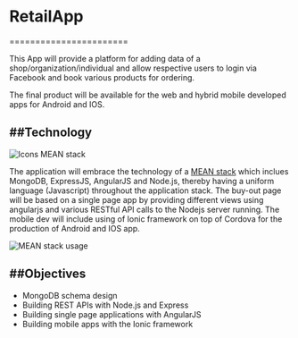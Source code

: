 # RetailApp
=======================

This App will provide a platform for adding data of a shop/organization/individual and allow respective users to login via Facebook and book various products for ordering.

The final product will be available for the web and hybrid mobile developed apps for Android and IOS.

##Technology
------------

![Icons MEAN stack](https://i.ytimg.com/vi/Jh0er2pRcq8/maxresdefault.jpg "MEAN stack")

The application will embrace the technology of a [MEAN stack](http://blog.mongodb.org/post/49262866911/the-mean-stack-mongodb-expressjs-angularjs-and) which inclues MongoDB, ExpressJS, AngularJS and Node.js, thereby having a uniform language (Javascript) throughout the application stack. The buy-out page will be based on a single page app by providing different views using angularjs and various RESTful API calls to the Nodejs server running. The mobile dev will include using of Ionic framework on top of Cordova for the production of Android and IOS app.

![MEAN stack usage](http://www.bacancytechnology.com/wp-content/uploads/2015/03/NSD_Node.png "Source:bacancytechnology")

##Objectives
------------

* MongoDB schema design
* Building REST APIs with Node.js and Express
* Building single page applications with AngularJS
* Building mobile apps with the Ionic framework

